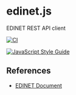 edinet.js
===
EDINET REST API client

[![CI](https://github.com/ihori-system/edinet.js/actions/workflows/ci.yml/badge.svg)](https://github.com/ihori-system/edinet.js/actions/workflows/ci.yml)

[![JavaScript Style Guide](https://cdn.rawgit.com/standard/standard/master/badge.svg)](https://github.com/standard/standard)

## References
- [EDINET Document](https://disclosure.edinet-fsa.go.jp/EKW0EZ0015.html)
